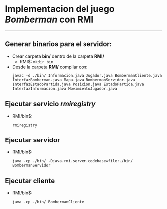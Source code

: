 # Implementacion del juego *Bomberman* con RMI
-----
## Generar binarios para el servidor:
* Crear carpeta **bin/** dentro de la carpeta **RMI/** 
    * RMI$: ```mkdir bin```
* Desde la carpeta **RMI/** compilar con:
    ```
    javac -d ./bin/ Informacion.java Jugador.java BombermanCliente.java InterfazBomberman.java Mapa.java BombermanServidor.java InterfazEstadoPartida.java Posicion.java EstadoPartida.java InterfazInformacion.java MovimientoJugador.java
    ```
## Ejecutar servicio *rmiregistry*
* RMI/bin$: 
    ```
    rmiregistry
    ```
## Ejecutar servidor 
* RMI/bin$: 
    ```
    java -cp ./bin/ -Djava.rmi.server.codebase=file:./bin/ BombermanServidor
    ```

## Ejecutar cliente
* RMI/bin$: 
    ```
    java -cp ./bin/ BombermanCliente
    ```

